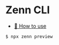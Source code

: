 # Zenn CLI

- [📘 How to use](https://zenn.dev/zenn/articles/zenn-cli-guide)

```
$ npx zenn preview
```

